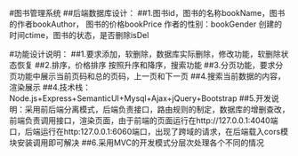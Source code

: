 #图书管理系统
##后端数据库设计：
##1.图书id，图书的名称bookName，图书的作者bookAuthor， 图书的价格bookPrice 作者的性别：bookGender 创建的时间ctime，图书的状态，是否删除isDel

#功能设计说明：
##1.要求添加，软删除，数据库实际删除，修改功能，软删除状态恢复
##2.排序，价格排序 按照升序和降序，搜索功能
##3.分页功能，要求分页功能中展示当前页码和总的页码，上一页和下一页
##4.搜索当前数据的内容，渲染展示
##4.技术栈：Node.js+Express+SemanticUI+Mysql+Ajax+jQuery+Bootstrap
##5.开发说明：采用前后端分离模式，后端负责接口，路由规则的制定，数据库的增删查改，前端负责调用接口，渲染页面，由于前端的页面运行在http://127.0.0.1:4040端口，后端运行在http:127.0.0.1:6060端口，出现了跨域的请求，在后端载入cors模块安装调用即可解决
##6.采用MVC的开发模式分层次处理各个不同的情况
